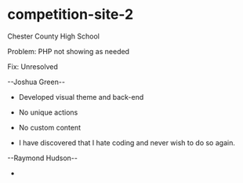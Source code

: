 # competition-site-2
Chester County High School

Problem: PHP not showing as needed

Fix: Unresolved

--Joshua Green--

- Developed visual theme and back-end

- No unique actions

- No custom content

- I have discovered that I hate coding and never wish to do so again.

--Raymond Hudson--

- 
